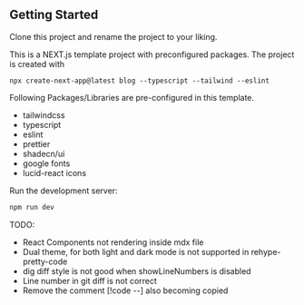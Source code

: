 ## Getting Started

Clone this project and rename the project to your liking.

This is a NEXT.js template project with preconfigured packages. The project is created with

```
npx create-next-app@latest blog --typescript --tailwind --eslint
```

Following Packages/Libraries are pre-configured in this template.

- tailwindcss
- typescript
- eslint
- prettier
- shadecn/ui
- google fonts
- lucid-react icons

Run the development server:

```bash
npm run dev
```

TODO:

- React Components not rendering inside mdx file
- Dual theme, for both light and dark mode is not supported in rehype-pretty-code
- dig diff style is not good when showLineNumbers is disabled
- Line number in git diff is not correct
- Remove the comment [!code --] also becoming copied
